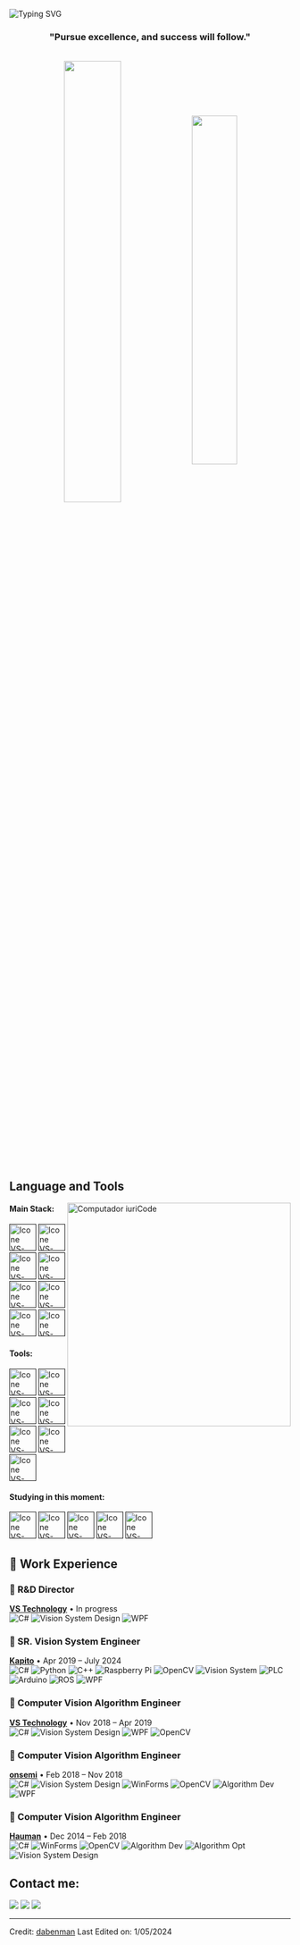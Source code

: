 ![Typing SVG](https://readme-typing-svg.herokuapp.com/?color=16BD99&size=35&center=true&vCenter=true&width=1000&lines=Welcome+to+my+GitHub+profile!;My+name+is+Dabenman!)

<h3 align="center">"Pursue excellence, and success will follow."</h3>

<br>

<div align="center" style="margin-bottom:200px">
 <img width=45% align="center" src="https://github-readme-stats.vercel.app/api?username=dabenman&theme=radical&show_icons=true" />
 <img width=40% align="center" src="https://github-readme-stats.vercel.app/api/top-langs/?username=dabenman&layout=compact&theme=radical" />
</div>


<br>

## Language and Tools

<img src="https://raw.githubusercontent.com/MicaelliMedeiros/micaellimedeiros/master/image/computer-illustration.png" min-width="400px" max-width="400px" width="400px" align="right" alt="Computador iuriCode">

#### Main Stack:
  [<img height="48px" width="48px" alt="Icone VS-Code" src="https://skillicons.dev/icons?i=cs"/>]()
  [<img height="48px" width="48px" alt="Icone VS-Code" src="https://skillicons.dev/icons?i=cpp"/>]()
  [<img height="48px" width="48px" alt="Icone VS-Code" src="https://skillicons.dev/icons?i=py"/>]()
  [<img height="48px" width="48px" alt="Icone VS-Code" src="https://skillicons.dev/icons?i=dotnet"/>]()
  [<img height="48px" width="48px" alt="Icone VS-Code" src="https://skillicons.dev/icons?i=arduino"/>]()
  [<img height="48px" width="48px" alt="Icone VS-Code" src="https://skillicons.dev/icons?i=opencv"/>]()
  [<img height="48px" width="48px" alt="Icone VS-Code" src="https://skillicons.dev/icons?i=raspberrypi"/>]()
  [<img height="48px" width="48px" alt="Icone VS-Code" src="https://skillicons.dev/icons?i=reactivex"/>]()

#### Tools:

  [<img height="48px" width="48px" alt="Icone VS-Code" src="https://skillicons.dev/icons?i=vscode"/>]()
  [<img height="48px" width="48px" alt="Icone VS-Code" src="https://skillicons.dev/icons?i=github"/>]()
  [<img height="48px" width="48px" alt="Icone VS-Code" src="https://skillicons.dev/icons?i=git"/>]()
  [<img height="48px" width="48px" alt="Icone VS-Code" src="https://skillicons.dev/icons?i=cmake"/>]()
  [<img height="48px" width="48px" alt="Icone VS-Code" src="https://skillicons.dev/icons?i=docker"/>]()
  [<img height="48px" width="48px" alt="Icone VS-Code" src="https://skillicons.dev/icons?i=grafana"/>]()
  [<img height="48px" width="48px" alt="Icone VS-Code" src="https://skillicons.dev/icons?i=obsidian"/>]()

#### Studying in this moment:
  [<img height="48px" width="48px" alt="Icone VS-Code" src="https://skillicons.dev/icons?i=js"/>]()
  [<img height="48px" width="48px" alt="Icone VS-Code" src="https://skillicons.dev/icons?i=ansible"/>]()
  [<img height="48px" width="48px" alt="Icone VS-Code" src="https://skillicons.dev/icons?i=fastapi"/>]()
  [<img height="48px" width="48px" alt="Icone VS-Code" src="https://skillicons.dev/icons?i=blender"/>]()
  [<img height="48px" width="48px" alt="Icone VS-Code" src="https://skillicons.dev/icons?i=ros"/>]()

## 💼 Work Experience

### 🔹 R&D Director  
**[VS Technology](https://vst.co.jp/zh-hans/)** • In progress  
![C#](https://img.shields.io/badge/C%23-239120?style=flat&logo=c-sharp&logoColor=white)
![Vision System Design](https://img.shields.io/badge/Vision%20System%20Design-gray?style=flat)
![WPF](https://img.shields.io/badge/WPF-5A29E4?style=flat&logo=.net&logoColor=white)

### 🔹 SR. Vision System Engineer  
**[Kapito](https://www.kapito.ai/)** • Apr 2019 – July 2024  
![C#](https://img.shields.io/badge/C%23-239120?style=flat&logo=c-sharp&logoColor=white)
![Python](https://img.shields.io/badge/Python-3776AB?style=flat&logo=python&logoColor=white)
![C++](https://img.shields.io/badge/C++-00599C?style=flat&logo=c%2B%2B&logoColor=white)
![Raspberry Pi](https://img.shields.io/badge/Raspberry%20Pi-A22846?style=flat&logo=raspberry-pi&logoColor=white)
![OpenCV](https://img.shields.io/badge/OpenCV-5C3EE8?style=flat)
![Vision System](https://img.shields.io/badge/Vision%20System-gray?style=flat)
![PLC](https://img.shields.io/badge/PLC-gray?style=flat)
![Arduino](https://img.shields.io/badge/Arduino-00979D?style=flat&logo=arduino&logoColor=white)
![ROS](https://img.shields.io/badge/ROS-gray?style=flat)
![WPF](https://img.shields.io/badge/WPF-5A29E4?style=flat&logo=.net&logoColor=white)

### 🔹 Computer Vision Algorithm Engineer  
**[VS Technology](https://vst.co.jp/zh-hans/)** • Nov 2018 – Apr 2019  
![C#](https://img.shields.io/badge/C%23-239120?style=flat&logo=c-sharp&logoColor=white)
![Vision System Design](https://img.shields.io/badge/Vision%20System%20Design-gray?style=flat)
![WPF](https://img.shields.io/badge/WPF-5A29E4?style=flat&logo=.net&logoColor=white)
![OpenCV](https://img.shields.io/badge/OpenCV-5C3EE8?style=flat)

### 🔹 Computer Vision Algorithm Engineer  
**[onsemi](https://www.onsemi.com/)** • Feb 2018 – Nov 2018  
![C#](https://img.shields.io/badge/C%23-239120?style=flat&logo=c-sharp&logoColor=white)
![Vision System Design](https://img.shields.io/badge/Vision%20System%20Design-gray?style=flat)
![WinForms](https://img.shields.io/badge/WinForms-00599C?style=flat)
![OpenCV](https://img.shields.io/badge/OpenCV-5C3EE8?style=flat)
![Algorithm Dev](https://img.shields.io/badge/Algorithm%20Dev-gray?style=flat)
![WPF](https://img.shields.io/badge/WPF-5A29E4?style=flat&logo=.net&logoColor=white)

### 🔹 Computer Vision Algorithm Engineer  
**[Hauman](https://www.hauman.com.tw/index.aspx)** • Dec 2014 – Feb 2018  
![C#](https://img.shields.io/badge/C%23-239120?style=flat&logo=c-sharp&logoColor=white)
![WinForms](https://img.shields.io/badge/WinForms-00599C?style=flat)
![OpenCV](https://img.shields.io/badge/OpenCV-5C3EE8?style=flat)
![Algorithm Dev](https://img.shields.io/badge/Algorithm%20Dev-gray?style=flat)
![Algorithm Opt](https://img.shields.io/badge/Algorithm%20Optimization-gray?style=flat)
![Vision System Design](https://img.shields.io/badge/Vision%20System%20Design-gray?style=flat)

## Contact me:
<div>
<a href="https://www.instagram.com/dabenman/" target="_blank"><img loading="lazy" src="https://img.shields.io/badge/-Instagram-%23E4405F?style=for-the-badge&logo=instagram&logoColor=white" target="_blank"></a>
<a href = "mailto: jason2677350@gmail.com"><img loading="lazy" src="https://img.shields.io/badge/Gmail-D14836?style=for-the-badge&logo=gmail&logoColor=white" target="_blank"></a>
<a href="https://linkedin.com/in/po-han-chou-a42582156" target="_blank"><img loading="lazy" src="https://img.shields.io/badge/-LinkedIn-%230077B5?style=for-the-badge&logo=linkedin&logoColor=white" target="_blank"></a>   
</div>


------
Credit: [dabenman](https://github.com/dabenman)
Last Edited on: 1/05/2024
